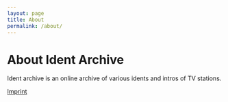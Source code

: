 ```yaml
---
layout: page
title: About
permalink: /about/
---
```


# About Ident Archive

Ident archive is an online archive of various idents and intros of TV stations. 

[Imprint](https://blog.aaron-junker.ch/impressum)
